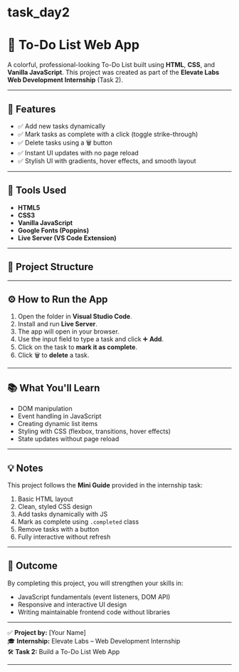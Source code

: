 # task_day2

# 🌟 To-Do List Web App 

A colorful, professional-looking To-Do List built using **HTML**, **CSS**, and **Vanilla JavaScript**. This project was created as part of the **Elevate Labs Web Development Internship** (Task 2).

---

## 📌 Features

- ✅ Add new tasks dynamically
- ✅ Mark tasks as complete with a click (toggle strike-through)
- ✅ Delete tasks using a 🗑️ button
- ✅ Instant UI updates with no page reload
- ✅ Stylish UI with gradients, hover effects, and smooth layout

---

## 🎨 Tools Used

- **HTML5**
- **CSS3**
- **Vanilla JavaScript**
- **Google Fonts (Poppins)**
- **Live Server (VS Code Extension)**

---

## 🧱 Project Structure



---

## ⚙️ How to Run the App

1. Open the folder in **Visual Studio Code**.
2. Install and run **Live Server**.
3. The app will open in your browser.
4. Use the input field to type a task and click ➕ **Add**.
5. Click on the task to **mark it as complete**.
6. Click 🗑️ to **delete** a task.

---

## 📚 What You'll Learn

- DOM manipulation
- Event handling in JavaScript
- Creating dynamic list items
- Styling with CSS (flexbox, transitions, hover effects)
- State updates without page reload

---

## 💡 Notes

This project follows the **Mini Guide** provided in the internship task:
1. Basic HTML layout
2. Clean, styled CSS design
3. Add tasks dynamically with JS
4. Mark as complete using `.completed` class
5. Remove tasks with a button
6. Fully interactive without refresh

---

## 🧠 Outcome

By completing this project, you will strengthen your skills in:

- JavaScript fundamentals (event listeners, DOM API)
- Responsive and interactive UI design
- Writing maintainable frontend code without libraries

---

✅ **Project by:** [Your Name]  
🎓 **Internship:** Elevate Labs – Web Development Internship  
🛠️ **Task 2:** Build a To-Do List Web App

---


